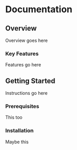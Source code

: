 # Documentation

## Overview

Overview goes here

### Key Features

Features go here

## Getting Started

Instructions go here

### Prerequisites

This too

### Installation

Maybe this
